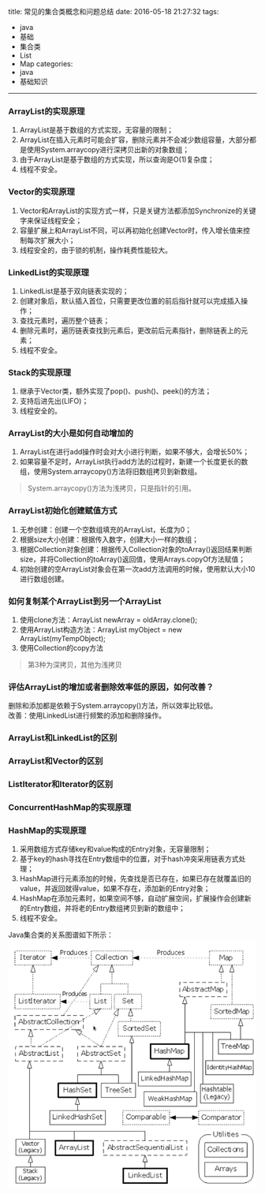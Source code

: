 title: 常见的集合类概念和问题总结
date: 2016-05-18 21:27:32
tags:
- java
- 基础
- 集合类
- List
- Map
categories:
- java
- 基础知识
---

### ArrayList的实现原理
1. ArrayList是基于数组的方式实现，无容量的限制；
2. ArrayList在插入元素时可能会扩容，删除元素并不会减少数组容量，大部分都是使用System.arraycopy进行深拷贝出新的对象数组；
3. 由于ArrayList是基于数组的方式实现，所以查询是O(1)复杂度；
4. 线程不安全。

### Vector的实现原理
1. Vector和ArrayList的实现方式一样，只是关键方法都添加Synchronize的关键字来保证线程安全；
2. 容量扩展上和ArrayList不同，可以再初始化创建Vector时，传入增长值来控制每次扩展大小；
3. 线程安全的，由于锁的机制，操作耗费性能较大。

### LinkedList的实现原理
1. LinkedList是基于双向链表实现的；
2. 创建对象后，默认插入首位，只需要更改位置的前后指针就可以完成插入操作；
3. 查找元素时，遍历整个链表；
3. 删除元素时，遍历链表查找到元素后，更改前后元素指针，删除链表上的元素；
4. 线程不安全。

### Stack的实现原理
1. 继承于Vector类，额外实现了pop()、push()、peek()的方法；
2. 支持后进先出(LIFO)；
3. 线程安全的。

### ArrayList的大小是如何自动增加的
1. ArrayList在进行add操作时会对大小进行判断，如果不够大，会增长50%；
2. 如果容量不足时，ArrayList执行add方法的过程时，新建一个长度更长的数组，使用System.arraycopy()方法将旧数组拷贝到新数组。
> System.arraycopy()方法为浅拷贝，只是指针的引用。

### ArrayList初始化创建赋值方式
1. 无参创建：创建一个空数组填充的ArrayList，长度为0；
2. 根据size大小创建：根据传入数字，创建大小一样的数组；
3. 根据Collection对象创建：根据传入Collection对象的toArray()返回结果判断size，并将Collection的toArray()返回值，使用Arrays.copyOf方法赋值；
4. 初始创建的空ArrayList对象会在第一次add方法调用的时候，使用默认大小10进行数组创建。

### 如何复制某个ArrayList到另一个ArrayList
1. 使用clone方法：ArrayList newArray = oldArray.clone();
2. 使用ArrayList构造方法：ArrayList myObject = new ArrayList(myTempObject);
3. 使用Collection的copy方法
> 第3种为深拷贝，其他为浅拷贝

### 评估ArrayList的增加或者删除效率低的原因，如何改善？
删除和添加都是依赖于System.arraycopy()方法，所以效率比较低。<br/>
改善：使用LinkedList进行频繁的添加和删除操作。

### ArrayList和LinkedList的区别

### ArrayList和Vector的区别

### ListIterator和Iterator的区别

### ConcurrentHashMap的实现原理

### HashMap的实现原理
1. 采用数组方式存储key和value构成的Entry对象，无容量限制；
2. 基于key的hash寻找在Entry数组中的位置，对于hash冲突采用链表方式处理；
3. HashMap进行元素添加的时候，先查找是否已存在，如果已存在就覆盖旧的value，并返回就得value，如果不存在，添加新的Entry对象；
4. HashMap在添加元素时，如果空间不够，自动扩展空间，扩展操作会创建新的Entry数组，并将老的Entry数组拷贝到新的数组中；
5. 线程不安全。


Java集合类的关系图谱如下所示：
![Java集合类关系图谱](basic-knowledge-for-collection-and-map/relation-map-for-collection-and-map.png)

